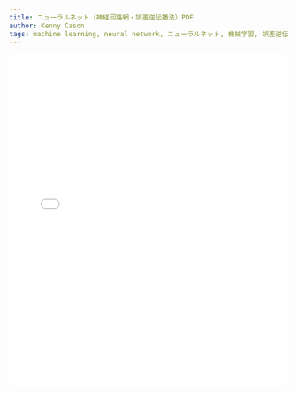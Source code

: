 ```yaml
---
title: ニューラルネット（神経回路網・誤差逆伝播法）PDF
author: Kenny Cason
tags: machine learning, neural network, ニューラルネット, 機械学習, 誤差逆伝播法
---
```


<embed wmode="transparent" src="/assets/pdf/neuralnetwork-jp.pdf" width="100%" height="600">  
